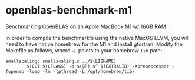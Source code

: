 # openblas-benchmark-m1
Benchmarking OpenBLAS on an Apple MacBook M1 w/ 16GB RAM. 

In order to compile the benchmark's using the native MacOS LLVM, you will need to have native homebrew for the M1 and install gfortran. Modify the Makefile as follows, where `-L` points to your homebrew `lib` path:
```
smallscaling: smallscaling.c ../$(LIBNAME)
        $(CC) $(CFLAGS) -o $(@F) $^ $(EXTRALIB) -Xpreprocessor -fopenmp -lomp -lm -lpthread -L /opt/homebrew/lib/
```
